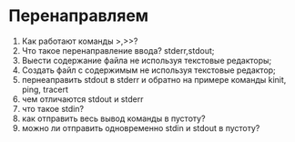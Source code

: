 # Перенаправляем

1) Как работают команды >,>>?
2) Что такое перенаправление ввода? stderr,stdout;
3) Выести содержание файла не используя текстовые редакторы;
4) Создать файл с содержимым не используя текстовые редактор;
5) пернеаправить stdout в stderr и обратно на примере команды kinit, ping, tracert
6) чем отличаются stdout и stderr
7) что такое stdin?
8) как отправить весь вывод команды в пустоту?
9) можно ли отправить одновременно stdin и stdout в пустоту?


